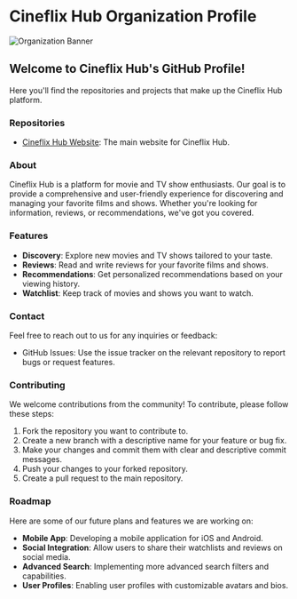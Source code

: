# Cineflix Hub Organization Profile

![Organization Banner](https://via.placeholder.com/800x200.png?text=Cineflix+Hub)

## Welcome to Cineflix Hub's GitHub Profile!
Here you'll find the repositories and projects that make up the Cineflix Hub platform.

### Repositories
- [Cineflix Hub Website](https://github.com/Cineflix-Hub/Cineflix-Hub.github.io): The main website for Cineflix Hub.

### About
Cineflix Hub is a platform for movie and TV show enthusiasts. Our goal is to provide a comprehensive and user-friendly experience for discovering and managing your favorite films and shows. Whether you're looking for information, reviews, or recommendations, we've got you covered.

### Features
- **Discovery**: Explore new movies and TV shows tailored to your taste.
- **Reviews**: Read and write reviews for your favorite films and shows.
- **Recommendations**: Get personalized recommendations based on your viewing history.
- **Watchlist**: Keep track of movies and shows you want to watch.

### Contact
Feel free to reach out to us for any inquiries or feedback:
- GitHub Issues: Use the issue tracker on the relevant repository to report bugs or request features.

### Contributing
We welcome contributions from the community! To contribute, please follow these steps:

1. Fork the repository you want to contribute to.
2. Create a new branch with a descriptive name for your feature or bug fix.
3. Make your changes and commit them with clear and descriptive commit messages.
4. Push your changes to your forked repository.
5. Create a pull request to the main repository.

### Roadmap
Here are some of our future plans and features we are working on:
- **Mobile App**: Developing a mobile application for iOS and Android.
- **Social Integration**: Allow users to share their watchlists and reviews on social media.
- **Advanced Search**: Implementing more advanced search filters and capabilities.
- **User Profiles**: Enabling user profiles with customizable avatars and bios.

